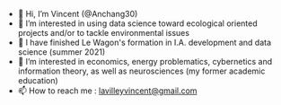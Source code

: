 - 👋 Hi, I’m Vincent (@Anchang30)
- 👀 I’m interested in using data science toward ecological oriented projects and/or to tackle environmental issues
- 🌱 I have finished Le Wagon's formation in I.A. development and data science (summer 2021)
- 💞️ I’m interested in economics, energy problematics, cybernetics and information theory, as well as neurosciences (my former academic education)
- 📫 How to reach me : lavilleyvincent@gmail.com

<!---
Anchang30/Anchang30 is a ✨ special ✨ repository because its `README.md` (this file) appears on your GitHub profile.
You can click the Preview link to take a look at your changes.
--->
